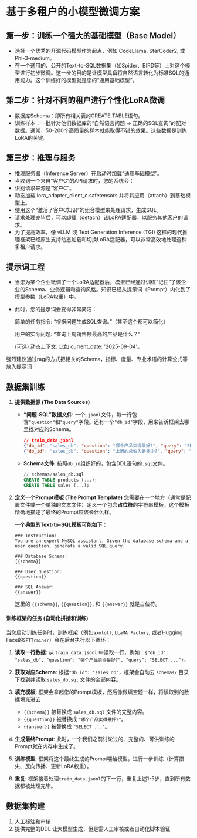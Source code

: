 # 基于多租户的小模型微调方案
## 第一步：训练一个强大的基础模型（Base Model）
- 选择一个优秀的开源代码模型作为起点，例如 CodeLlama, StarCoder2, 或 Phi-3-medium。
- 在一个通用的、公开的Text-to-SQL数据集（如Spider、BIRD等）上对这个模型进行初步微调。这一步的目的是让模型具备将自然语言转化为标准SQL的通用能力。这个训练好的模型就是您的“通用基础模型”。

## 第二步：针对不同的租户进行个性化LoRA微调
- 数据库Schema：即所有相关表的CREATE TABLE语句。
- 训练样本：一批针对他们数据库的“自然语言问题 -> 正确的SQL查询”的配对数据。通常，50-200个高质量的样本就能取得不错的效果。这些数据是训练LoRA的关键。

## 第三步：推理与服务
- 推理服务器（Inference Server）在启动时加载“通用基础模型”。
- 当收到一个来自“客户C”的API请求时，您的系统会：
- 识别请求来源是“客户C”。
- 动态加载 lora_adapter_client_c.safetensors 并将其应用（attach）到基础模型上。
- 使用这个“激活了客户C知识”的组合模型来处理请求，生成SQL。
- 请求处理完毕后，可以卸载（detach）该LoRA适配器，以服务其他客户的请求。
- 为了提高效率，像 vLLM 或 Text Generation Inference (TGI) 这样的现代推理框架已经原生支持动态加载和切换LoRA适配器，可以非常高效地处理这种多租户请求。

## 提示词工程
- 当您为某个企业微调了一个LoRA适配器后，模型已经通过训练“记住”了该企业的Schema、业务逻辑和查询风格。知识已经从提示词（Prompt）内化到了模型参数（LoRA权重）中。

- 此时，您的提示词会变得非常简洁：

    简单的任务指令: “根据问题生成SQL查询。”（甚至这个都可以简化）

    用户的实际问题: “查询上周销售额最高的产品是什么？”

    (可选) 动态上下文: 比如 current_date: '2025-09-04'。

强烈建议通过rag的方式把相关的Schema，指标、度量、专业术语的计算公式等放入提示词

## 数据集训练
1.  **提供数据源 (The Data Sources)**
    *   **“问题-SQL”数据文件**: 一个`.jsonl`文件，每一行包含`"question"`和`"query"`字段。还有一个`"db_id"`字段，用来告诉框架去哪里找对应的Schema。
        ```json
        // train_data.jsonl
        {"db_id": "sales_db", "question": "哪个产品卖得最好?", "query": "SELECT ..."}
        {"db_id": "sales_db", "question": "上周的总收入是多少?", "query": "SELECT ..."}
        ```
    *   **Schema文件**: 按照`db_id`组织好的，包含DDL语句的`.sql`文件。
        ```sql
        // schemas/sales_db.sql
        CREATE TABLE products (...);
        CREATE TABLE sales (...);
        ```

2.  **定义一个Prompt模板 (The Prompt Template)**
    您需要在一个地方（通常是配置文件或一个单独的文本文件）定义一个包含**占位符**的字符串模板。这个模板精确地描述了最终的Prompt应该长什么样。

    **一个典型的Text-to-SQL模板可能如下：**
    ```text
    ### Instruction:
    You are an expert MySQL assistant. Given the database schema and a user question, generate a valid SQL query.

    ### Database Schema:
    {{schema}}

    ### User Question:
    {{question}}

    ### SQL Answer:
    {{answer}}
    ```
    这里的 `{{schema}}`, `{{question}}`, 和 `{{answer}}` 就是占位符。

#### **训练框架的任务 (自动化拼接和训练)**

当您启动训练任务时，训练框架（例如`axolotl`, `LLaMA Factory`, 或者Hugging Face的`SFTTrainer`）会在后台执行以下循环：

1.  **读取一行数据**: 从 `train_data.jsonl` 中读取一行，例如：`{"db_id": "sales_db", "question": "哪个产品卖得最好?", "query": "SELECT ..."}`。

2.  **获取对应Schema**: 根据`"db_id": "sales_db"`，框架会自动去 `schemas/` 目录下找到并读取 `sales_db.sql` 文件的全部内容。

3.  **填充模板**: 框架会拿起您的Prompt模板，然后像做填空题一样，将读取到的数据填充进去：
    *   `{{schema}}` 被替换成 `sales_db.sql` 文件的完整内容。
    *   `{{question}}` 被替换成 `"哪个产品卖得最好?"`。
    *   `{{answer}}` 被替换成 `"SELECT ..."`。

4.  **生成最终Prompt**: 此时，一个我们之前讨论过的、完整的、可供训练的Prompt就在内存中生成了。

5.  **训练模型**: 框架将这个最终生成的Prompt喂给模型，进行一步训练（计算损失、反向传播、更新LoRA权重）。

6.  **重复**: 框架接着处理`train_data.jsonl`的下一行，重复上述1-5步，直到所有数据都被处理完毕。


## 数据集构建
1. 人工标注和审核
2. 提供完整的DDL 让大模型生成，但是需人工审核或者自动化脚本验证

